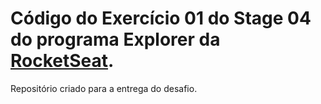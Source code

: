 # Código do Exercício 01 do Stage 04 do programa Explorer da [RocketSeat](https://www.rocketseat.com.br/).

Repositório criado para a entrega do desafio.
